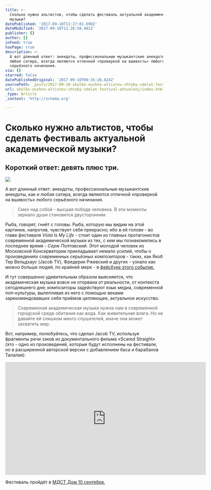 ```yaml
---
title: >-
  Сколько нужно альтистов, чтобы сделать фестиваль актуальной академической
  музыки?
datePublished: '2017-09-10T11:27:01.698Z'
dateModified: '2017-09-10T11:26:58.401Z'
publisher: {}
author: []
inFeed: true
hasPage: true
description: >-
  А вот длинный ответ: анекдоты, профессиональные музыкантские анекдоты, как и
  любая сатира, всегда являются отличной «проверкой на вшивость» любого
  серьёзного начинания.
via: {}
starred: false
datePublishedOriginal: '2017-09-10T09:35:26.824Z'
sourcePath: _posts/2017-09-10-skolko-nuzhno-altistov-chtoby-sdelat-festival-aktualnoj.md
url: skolko-nuzhno-altistov-chtoby-sdelat-festival-aktualnoj/index.html
_type: Article
_context: 'http://schema.org'

---
```

# Сколько нужно альтистов, чтобы сделать фестиваль актуальной академической музыки?

## Короткий ответ: девять плюс три.
![](https://the-grid-user-content.s3-us-west-2.amazonaws.com/74f819cd-0871-46ea-ac4e-0db9a7074b9b.jpg)

А вот длинный ответ: анекдоты, профессиональные музыкантские анекдоты, как и любая сатира, всегда являются отличной «проверкой на вшивость» любого серьёзного начинания.

> Смех над собой - высшая победа человека. В эти моменты зеркало души становится двусторонним.

Рыба, говорят, гниёт с головы. Рыба, которую мы видим на этой картинке, напротив, чувствует себя прекрасно; ибо в её голове - во главе фестиваля _Viola Is My Life_ - стоит один из главных протагонистов современной академической музыки из тех, с кем мы познакомились в последнее время - _Серж Полтавский_. Этот молодой человек из Московской Консерватории прикладывает немало усилий, чтобы о произведениях современных серьёзных композиторов - таких, как Якоб Тер Вельдхаус (Jacob TV), Фредерик Ржевский и других - узнало как можно больше людей, по крайней мере - в [фейсбуке этого события.][0]

И тут совершенно удивительным образом выясняется, что академическая музыка вовсе не оторвана от реальности, от контекста сегодняшнего дня; композиторы задействуют язык медиа, современной поп-культуры, вылепливая из него с помощью веками зарекомендовавших себя приёмов цепляющее, актуальное искусство.

> Современная академическая музыка нужна нам в современной городской среде обитания как вода. Как живительная влага. Но не давайте ей слишком много слушателей, иначе она может захватить мир.

Вот, например, полюбуйтесь, что сделал Jacob TV, используя фрагменты речи зэков из документального фильма «Scared Straight» (это - одно из произведений, которые будут исполнены на фестивале, но в расширенной авторской версии с добавлением баса и барабанов Талалая):

<iframe src="https://cdn.embedly.com/widgets/media.html?src=https%3A%2F%2Fwww.youtube.com%2Fembed%2FeNexYbyH5Lo%3Ffeature%3Doembed&amp;url=http%3A%2F%2Fwww.youtube.com%2Fwatch%3Fv%3DeNexYbyH5Lo&amp;image=https%3A%2F%2Fi.ytimg.com%2Fvi%2FeNexYbyH5Lo%2Fhqdefault.jpg&amp;key=a715cf41cc93453ca338d350cd26f87b&amp;type=text%2Fhtml&amp;schema=youtube" width="640" height="360" scrolling="no" frameborder="0" allowfullscreen="" style=""></iframe>

Фестиваль пройдёт в [МДСТ Дом 10 сентября.][1]

[0]: https://m.facebook.com/events/122099068406016/ "Viola Is My Life on Facebook"
[1]: http://dom.com.ru/events/3828/ "Viola Is My Life"